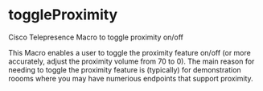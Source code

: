# toggleProximity
Cisco Telepresence Macro to toggle proximity on/off

This Macro enables a user to toggle the proximity feature on/off (or more accurately, adjust the proximity volume from 70 to 0). The main reason for needing to toggle the proximity feature is (typically) for demonstration roooms where you may have numerious endpoints that support proximity.
